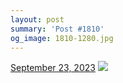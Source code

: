 ```yaml
---
layout: post
summary: 'Post #1810'
og_image: 1810-1280.jpg
---
```


<p>
  <time>
    <a href="/1810">September 23, 2023</a>
  </time>
  <a href="/1810">
    <img src="{{ site.assets_url }}/1810-640.jpg" srcset="{{ site.assets_url }}/1810-320.jpg 320w, {{ site.assets_url }}/1810-640.jpg 640w, {{ site.assets_url }}/1810-960.jpg 960w, {{ site.assets_url }}/1810-1280.jpg 1280w" sizes="(min-width: 700px) 50vw, calc(100vw - 2rem)" />
  </a>
</p>
